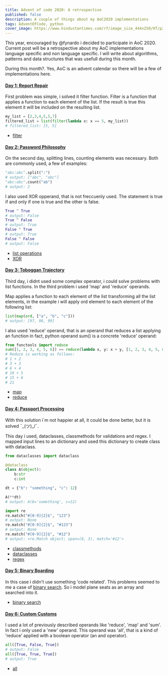 ```yaml
---
title: Advent of code 2020: A retrospective
published: false
description: A couple of things about my AoC2020 implementations
tags: AdventOfCode, python
cover_image: https://www.hindustantimes.com/rf/image_size_444x250/HT/p2/2020/01/13/Pictures/_67acd868-35de-11ea-bb16-55584621af3a.jpg
---
```


This year, encouraged by @fynardo i decided to participate in AoC 2020. Current post will be a retrospective about my AoC implementations language specific and non language specific. I will write about algorithms, patterns and data structures that was usefull during this month.

During this month?. Yes, AoC is an advent calendar so there will be a few of implementations here.


####  [Day 1: Report Repair](https://adventofcode.com/2020/day/1)

First problem was simple, i solved it filter function. Filter is a function that applies a function to each element of the list. If the result is true this element it will be included on the resulting list.

```python
my_list = [2,3,4,5,5,7]
filtered_list = list(filter(lambda x: x == 5, my_list))
# filtered_list: [5, 5]
```

* [filter](https://docs.python.org/3/library/functions.html#filter)

####  [Day 2: Password Philosophy](https://adventofcode.com/2020/day/2)
On the second day, splitting lines, counting elements was necessary. Both are commonly used, a few of examples:

```python
"abc:abc".split(":")
# output: ["abc", "abc"] 
"abc:abc".count("ab")
# output: 2
```

I also used XOR opperand, that is not freccuenly used. The statement is true if and only if one is true and the other is false.

```python
True ^ True 
# output: False
True ^ False 
# output: True
False ^ True 
# output: True
False ^ False
# output: False
```

* [list operations](https://docs.python.org/3/tutorial/datastructures.html)
* [XOR](https://docs.python.org/3/reference/expressions.html#binary-bitwise-operations)

####  [Day 3: Toboggan Trajectory](https://adventofcode.com/2020/day/3)

Third day, i didnt used some complex operator,  i could solve problems with list functions. In the third problem i used 'map' and 'reduce' operands.

Map applies a function to each element of the list transforming all the list elements, in the example i will apply ord element to each element of the following list:

```python
list(map(ord, ["a", "b", "c"]))
# output: [97, 98, 99]
```

I also used 'reduce' operand, that is an operand that reduces a list applying an function in fact, python operand sum() is a concrete 'reduce' operand:

```python
from functools import reduce
sum([1, 2, 3, 4, 5, 6]) == reduce(lambda x, y: x + y, [1, 2, 3, 4, 5, 6])
# Reduce is working as follows:
# 1 + 2
# 3 + 3
# 6 + 4
# 10 + 5
# 15 + 6
# 21
```

* [map](https://docs.python.org/3/library/functions.html#map)
* [reduce](https://docs.python.org/3/library/functools.html#functools.reduce)

####  [Day 4: Passport Processing](https://adventofcode.com/2020/day/4)

With this solution i´m not happier at all, it could be done better, but it is solved ¯\_(ツ)_/¯.

This day i used, dataclasses, classmethods for validations and regex. I mapped input lines to an dictionary and used this dictionary to create class with dataclass.

```python
from dataclasses import dataclass

@dataclass
class A(object):
    b:str
    c:int

dt = {"b": "something", "c": 12}

A(**dt)
# output: A(b='something', c=12)
```

```python
import re
re.match("#[0-9]{2}$", "123")
# output: None
re.match("#[0-9]{2}$", "#123")
# output: None
re.match("#[0-9]{2}$", "#12")
# output: <re.Match object; span=(0, 3), match='#12'>
```

* [classmethods](https://docs.python.org/3/library/functions.html#classmethod)
* [dataclasses](https://docs.python.org/3/library/dataclasses.html)
* [regex](https://docs.python.org/3/library/re.html)

####  [Day 5: Binary Boarding](https://adventofcode.com/2020/day/5)

In this case i didn't use something 'code related'. This problems seemed to me a case of [binary search](https://en.wikipedia.org/wiki/Binary_search_algorithm). So i model plane seats as an array and searched into it.

* [binary search](https://en.wikipedia.org/wiki/Binary_search_algorithm)

#### [Day 6: Custom Customs](https://adventofcode.com/2020/day/6)

I used a lot of previously described operands like 'reduce', 'map' and 'sum'. In fact i only used a 'new' operand. This operand was 'all', that is a kind of 'reduce' applied with a boolean operator (an and operator).

```python
all([True, False, True])
# output: False
all([True, True, True])
# output: True
```

* [all](https://docs.python.org/3/library/functions.html#all)